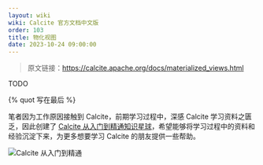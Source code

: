 ```yaml
---
layout: wiki
wiki: Calcite 官方文档中文版
order: 103
title: 物化视图
date: 2023-10-24 09:00:00
---
```


> 原文链接：https://calcite.apache.org/docs/materialized_views.html

TODO



{% quot 写在最后 %}

笔者因为工作原因接触到 Calcite，前期学习过程中，深感 Calcite 学习资料之匮乏，因此创建了 [Calcite 从入门到精通知识星球](https://wx.zsxq.com/dweb2/index/group/51128414222814)，希望能够将学习过程中的资料和经验沉淀下来，为更多想要学习 Calcite 的朋友提供一些帮助。

![Calcite 从入门到精通](https://cdn.jsdelivr.net/gh/strongduanmu/cdn/blog/202309210909027.png)
